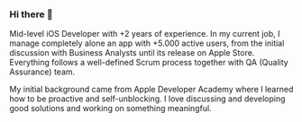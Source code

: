 ### Hi there 👋

Mid-level iOS Developer with +2 years of experience. In my current job, I manage completely alone an app with +5.000 active users, from the initial discussion with Business Analysts until its release on Apple Store. Everything follows a well-defined Scrum process together with QA (Quality Assurance) team. 

My initial background came from Apple Developer Academy where I learned how to be proactive and self-unblocking. I love discussing and developing good solutions and working on something meaningful. 

